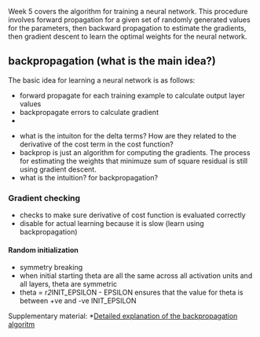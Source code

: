 

Week 5 covers the algorithm for training a neural network. This procedure involves forward propagation for a given set of randomly generated values for the parameters, then backward propagation to estimate the gradients, then gradient descent to learn the optimal weights for the neural network.



## backpropagation (what is the main idea?)

The basic idea for learning a neural network is as follows:
- forward propagate for each training example to calculate output layer values
- backpropagate errors to calculate gradient
-

* what is the intuiton for the delta terms? How are they related to the derivative of the cost term in the cost function?
* backprop is just an algorithm for computing the gradients. The process for estimating the weights that minimuze sum of square residual is still using gradient descent.
* what is the intuition? for backpropagation?

### Gradient checking
- checks to make sure derivative of cost function is evaluated correctly
- disable for actual learning because it is slow (learn using backpropagation)

#### Random initialization
- symmetry breaking
- when initial starting theta are all the same across all activation units and all layers, theta are symmetric
- theta = r*2*INIT_EPSILON - EPSILON ensures that the value for theta is between +ve and -ve INIT_EPSILON


Supplementary material:
*[Detailed explanation of the backpropagation algoritm](http://neuralnetworksanddeeplearning.com/chap2.html)
